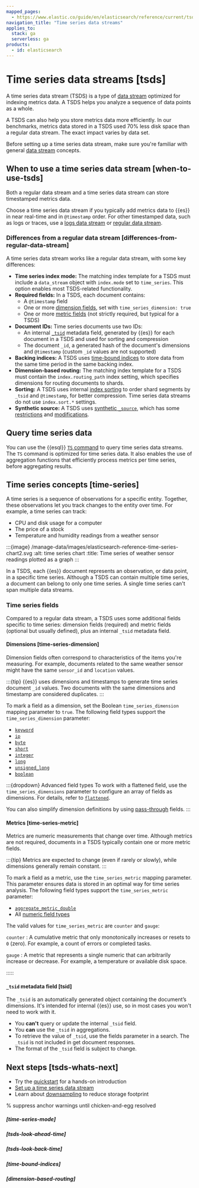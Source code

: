 ```yaml
---
mapped_pages:
  - https://www.elastic.co/guide/en/elasticsearch/reference/current/tsds.html
navigation_title: "Time series data streams"
applies_to:
  stack: ga
  serverless: ga
products:
  - id: elasticsearch
---
```


# Time series data streams [tsds]

A time series data stream (TSDS) is a type of [data stream](/manage-data/data-store/data-streams.md) optimized for indexing metrics data. A TSDS helps you analyze a sequence of data points as a whole.

A TSDS can also help you store metrics data more efficiently. In our benchmarks, metrics data stored in a TSDS used 70% less disk space than a regular data stream. The exact impact varies by data set.

Before setting up a time series data stream, make sure you're familiar with general [data stream](/manage-data/data-store/data-streams.md) concepts.

## When to use a time series data stream [when-to-use-tsds]

Both a regular data stream and a time series data stream can store timestamped metrics data. 

Choose a time series data stream if you typically add metrics data to {{es}} in near real-time and in `@timestamp` order. For other timestamped data, such as logs or traces, use a [logs data stream](logs-data-stream.md) or [regular data stream](/manage-data/data-store/data-streams.md).

### Differences from a regular data stream [differences-from-regular-data-stream]

A time series data stream works like a regular data stream, with some key differences:

* **Time series index mode:** The matching index template for a TSDS must include a `data_stream` object with `index.mode` set to `time_series`. This option enables most TSDS-related functionality.
* **Required fields:** In a TSDS, each document contains:
  * A `@timestamp` field
  * One or more [dimension fields](#time-series-dimension), set with `time_series_dimension: true`  
  * One or more [metric fields](#time-series-metric) (not strictly required, but typical for a TSDS)
* **Document IDs:** Time series documents use two IDs: 
    * An internal [`_tsid`](#tsid) metadata field, generated by {{es}} for each document in a TSDS and used for sorting and compression
    * The document `_id`, a generated hash of the document's dimensions and `@timestamp` (custom `_id` values are not supported)
* **Backing indices:** A TSDS uses [time-bound indices](/manage-data/data-store/data-streams/time-bound-tsds.md) to store data from the same time period in the same backing index.
* **Dimension-based routing:** The matching index template for a TSDS must contain the `index.routing_path` index setting, which specifies dimensions for routing documents to shards.
* **Sorting:** A TSDS uses internal [index sorting](elasticsearch://reference/elasticsearch/index-settings/sorting.md) to order shard segments by `_tsid` and `@timestamp`, for better compression. Time series data streams do not use `index.sort.*` settings.
* **Synthetic source:** A TSDS uses [synthetic `_source`](elasticsearch://reference/elasticsearch/mapping-reference/mapping-source-field.md#synthetic-source), which has some [restrictions](elasticsearch://reference/elasticsearch/mapping-reference/mapping-source-field.md#synthetic-source-restrictions) and [modifications](elasticsearch://reference/elasticsearch/mapping-reference/mapping-source-field.md#synthetic-source-modifications).


## Query time series data

You can use the {{esql}} [`TS` command](elasticsearch://reference/query-languages/esql/commands/ts.md) to query time series data streams. The `TS` command is optimized for time series data. It also enables the use of aggregation functions that efficiently process metrics per time series, before aggregating results.

## Time series concepts [time-series]

A time series is a sequence of observations for a specific entity. Together, these observations let you track changes to the entity over time. For example, a time series can track:

- CPU and disk usage for a computer
- The price of a stock
- Temperature and humidity readings from a weather sensor

:::{image} /manage-data/images/elasticsearch-reference-time-series-chart2.svg
:alt: time series chart
:title: Time series of weather sensor readings plotted as a graph
:::

In a TSDS, each {{es}} document represents an observation, or data point, in a specific time series. Although a TSDS can contain multiple time series, a document can belong to only one time series. A single time series can't span multiple data streams.

### Time series fields

Compared to a regular data stream, a TSDS uses some additional fields specific to time series:  dimension fields (required) and metric fields (optional but usually defined), plus an internal `_tsid` metadata field.

#### Dimensions [time-series-dimension]

Dimension fields often correspond to characteristics of the items you're measuring. For example, documents related to the same weather sensor might have the same `sensor_id` and `location` values.

:::{tip}
{{es}} uses dimensions and timestamps to generate time series document `_id` values. Two documents with the same dimensions and timestamp are considered duplicates.
::: 

To mark a field as a dimension, set the Boolean `time_series_dimension` mapping parameter to `true`. The following field types support the `time_series_dimension` parameter:

* [`keyword`](elasticsearch://reference/elasticsearch/mapping-reference/keyword.md#keyword-field-type)
* [`ip`](elasticsearch://reference/elasticsearch/mapping-reference/ip.md)
* [`byte`](elasticsearch://reference/elasticsearch/mapping-reference/number.md)
* [`short`](elasticsearch://reference/elasticsearch/mapping-reference/number.md)
* [`integer`](elasticsearch://reference/elasticsearch/mapping-reference/number.md)
* [`long`](elasticsearch://reference/elasticsearch/mapping-reference/number.md)
* [`unsigned_long`](elasticsearch://reference/elasticsearch/mapping-reference/number.md)
* [`boolean`](elasticsearch://reference/elasticsearch/mapping-reference/boolean.md)

:::{dropdown} Advanced field types
To work with a flattened field, use the `time_series_dimensions` parameter to configure an array of fields as dimensions. For details, refer to [`flattened`](elasticsearch://reference/elasticsearch/mapping-reference/flattened.md#flattened-params).

You can also simplify dimension definitions by using [pass-through](elasticsearch://reference/elasticsearch/mapping-reference/passthrough.md#passthrough-dimensions) fields.
:::

#### Metrics [time-series-metric]

Metrics are numeric measurements that change over time. Although metrics are not required, documents in a TSDS typically contain one or more metric fields. 

:::{tip}
Metrics are expected to change (even if rarely or slowly), while dimensions generally remain constant.
:::

To mark a field as a metric, use the `time_series_metric` mapping parameter. This parameter ensures data is stored in an optimal way for time series analysis. The following field types support the `time_series_metric` parameter:

* [`aggregate_metric_double`](elasticsearch://reference/elasticsearch/mapping-reference/aggregate-metric-double.md)
* All [numeric field types](elasticsearch://reference/elasticsearch/mapping-reference/number.md)

The valid values for `time_series_metric` are `counter` and `gauge`:

`counter`
:   A cumulative metric that only monotonically increases or resets to `0` (zero). For example, a count of errors or completed tasks. 

`gauge`
:   A metric that represents a single numeric that can arbitrarily increase or decrease. For example, a temperature or available disk space. 


:::::

#### `_tsid` metadata field [tsid]

The `_tsid` is an automatically generated object containing the document’s dimensions. It's intended for internal {{es}} use, so in most cases you won't need to work with it.

- You **can't** query or update the internal `_tsid` field.
- You **can** use the `_tsid` in aggregations.
- To retrieve the value of `_tsid`, use the fields parameter in a search. The `_tsid` is not included in get document responses.
- The format of the `_tsid` field is subject to change. 


## Next steps [tsds-whats-next]

* Try the [quickstart](/manage-data/data-store/data-streams/quickstart-tsds.md) for a hands-on introduction
* [Set up a time series data stream](/manage-data/data-store/data-streams/set-up-tsds.md)
* Learn about [downsampling](/manage-data/data-store/data-streams/downsampling-time-series-data-stream.md) to reduce storage footprint

% suppress anchor warnings until chicken-and-egg resolved
##### [time-series-mode]
##### [tsds-look-ahead-time]
##### [tsds-look-back-time]
##### [time-bound-indices]
##### [dimension-based-routing]